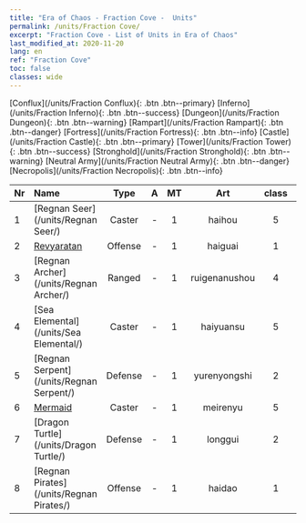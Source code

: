 ```yaml
---
title: "Era of Chaos - Fraction Cove -  Units"
permalink: /units/Fraction Cove/
excerpt: "Fraction Cove - List of Units in Era of Chaos"
last_modified_at: 2020-11-20
lang: en
ref: "Fraction Cove"
toc: false
classes: wide
---
```

 [Conflux](/units/Fraction Conflux){: .btn .btn--primary} [Inferno](/units/Fraction Inferno){: .btn .btn--success} [Dungeon](/units/Fraction Dungeon){: .btn .btn--warning} [Rampart](/units/Fraction Rampart){: .btn .btn--danger} [Fortress](/units/Fraction Fortress){: .btn .btn--info} [Castle](/units/Fraction Castle){: .btn .btn--primary} [Tower](/units/Fraction Tower){: .btn .btn--success} [Stronghold](/units/Fraction Stronghold){: .btn .btn--warning} [Neutral Army](/units/Fraction Neutral Army){: .btn .btn--danger} [Necropolis](/units/Fraction Necropolis){: .btn .btn--info} 

  | Nr |         Name        |   Type   |   A   |    MT     |      Art      |  class  |    s   |   label   |    HP     |
  |:---|:--------------------|:--------:|:-----:|:---------:|:-------------:|:-------:|:------:|:---------:|:----------|
  | 1 | [Regnan Seer](/units/Regnan Seer/) | Caster | - | 1 | haihou | 5 |  4 |  3() |  5091  |
  | 2 | [Revyaratan](/units/Revyaratan/) | Offense | - | 1 | haiguai | 1 |  1 |  2() |  7128  |
  | 3 | [Regnan Archer](/units/Regnan Archer/) | Ranged | - | 1 | ruigenanushou | 4 |  1 |  3() |  1245  |
  | 4 | [Sea Elemental](/units/Sea Elemental/) | Caster | - | 1 | haiyuansu | 5 |  2 |  2() |  1446  |
  | 5 | [Regnan Serpent](/units/Regnan Serpent/) | Defense | - | 1 | yurenyongshi | 2 |  1 |  2() |  3027  |
  | 6 | [Mermaid](/units/Mermaid/) | Caster | - | 1 | meirenyu | 5 |  2 |  2() |  1648  |
  | 7 | [Dragon Turtle](/units/Dragon Turtle/) | Defense | - | 1 | longgui | 2 |  4 |  3() |  12000  |
  | 8 | [Regnan Pirates](/units/Regnan Pirates/) | Offense | - | 1 | haidao | 1 |  1 |  2() |  695  |
